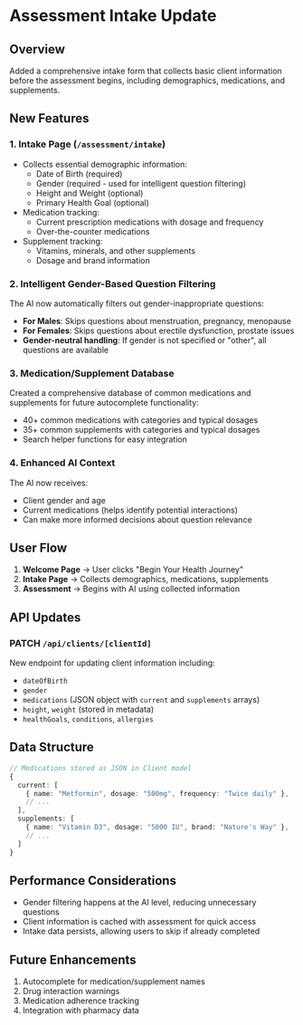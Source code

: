 # Assessment Intake Update

## Overview
Added a comprehensive intake form that collects basic client information before the assessment begins, including demographics, medications, and supplements.

## New Features

### 1. Intake Page (`/assessment/intake`)
- Collects essential demographic information:
  - Date of Birth (required)
  - Gender (required - used for intelligent question filtering)
  - Height and Weight (optional)
  - Primary Health Goal (optional)
- Medication tracking:
  - Current prescription medications with dosage and frequency
  - Over-the-counter medications
- Supplement tracking:
  - Vitamins, minerals, and other supplements
  - Dosage and brand information

### 2. Intelligent Gender-Based Question Filtering
The AI now automatically filters out gender-inappropriate questions:
- **For Males**: Skips questions about menstruation, pregnancy, menopause
- **For Females**: Skips questions about erectile dysfunction, prostate issues
- **Gender-neutral handling**: If gender is not specified or "other", all questions are available

### 3. Medication/Supplement Database
Created a comprehensive database of common medications and supplements for future autocomplete functionality:
- 40+ common medications with categories and typical dosages
- 35+ common supplements with categories and typical dosages
- Search helper functions for easy integration

### 4. Enhanced AI Context
The AI now receives:
- Client gender and age
- Current medications (helps identify potential interactions)
- Can make more informed decisions about question relevance

## User Flow

1. **Welcome Page** → User clicks "Begin Your Health Journey"
2. **Intake Page** → Collects demographics, medications, supplements
3. **Assessment** → Begins with AI using collected information

## API Updates

### PATCH `/api/clients/[clientId]`
New endpoint for updating client information including:
- `dateOfBirth`
- `gender`
- `medications` (JSON object with `current` and `supplements` arrays)
- `height`, `weight` (stored in metadata)
- `healthGoals`, `conditions`, `allergies`

## Data Structure

```typescript
// Medications stored as JSON in Client model
{
  current: [
    { name: "Metformin", dosage: "500mg", frequency: "Twice daily" },
    // ...
  ],
  supplements: [
    { name: "Vitamin D3", dosage: "5000 IU", brand: "Nature's Way" },
    // ...
  ]
}
```

## Performance Considerations
- Gender filtering happens at the AI level, reducing unnecessary questions
- Client information is cached with assessment for quick access
- Intake data persists, allowing users to skip if already completed

## Future Enhancements
1. Autocomplete for medication/supplement names
2. Drug interaction warnings
3. Medication adherence tracking
4. Integration with pharmacy data
